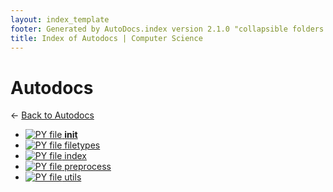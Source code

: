 ```yaml
---
layout: index_template
footer: Generated by AutoDocs.index version 2.1.0 "collapsible folders (probably)" ⓒ Starwort, 2020
title: Index of Autodocs | Computer Science
---
```


# Autodocs

← [Back to Autodocs](..)

- [![PY file](https://img.icons8.com/windows/512/bb86fc/py.png) __init__](autodocs/__init__.py)
- [![PY file](https://img.icons8.com/windows/512/bb86fc/py.png) filetypes](autodocs/filetypes.py)
- [![PY file](https://img.icons8.com/windows/512/bb86fc/py.png) index](autodocs/index.py)
- [![PY file](https://img.icons8.com/windows/512/bb86fc/py.png) preprocess](autodocs/preprocess.py)
- [![PY file](https://img.icons8.com/windows/512/bb86fc/py.png) utils](autodocs/utils.py)
